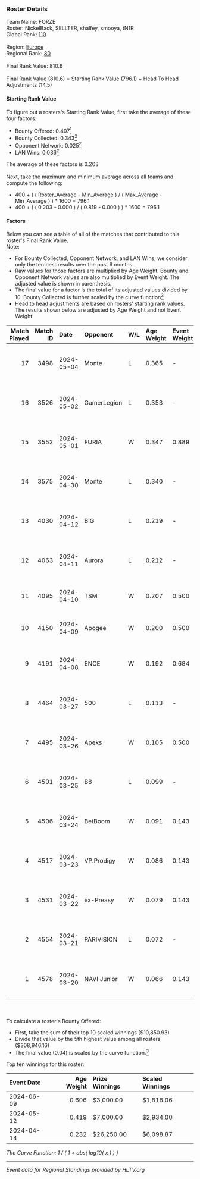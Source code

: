 ### Roster Details<br />
Team Name: FORZE<br />
Roster: NickelBack, SELLTER, shalfey, smooya, tN1R<br />
Global Rank: [110](../../standings_global_2024_09_06.md)<br />
<br />
Region: [Europe]( ../../standings_europe_2024_09_06.md)<br />
Regional Rank: [80]( ../../standings_europe_2024_09_06.md)<br />
<br />
Final Rank Value:  810.6<br />
<br />
Final Rank Value (810.6) = Starting Rank Value (796.1) + Head To Head Adjustments (14.5)<br />

#### Starting Rank Value<br />
To figure out a rosters's Starting Rank Value, first take the average of these four factors:<br />
- Bounty Offered: 0.407[<sup>1</sup>](#table2)
- Bounty Collected: 0.343[<sup>2</sup>](#table1)
- Opponent Network: 0.025[<sup>2</sup>](#table1)
- LAN Wins: 0.036[<sup>2</sup>](#table1)

The average of these factors is 0.203<br />
<br />
Next, take the maximum and minimum average across all teams and compute the following:<br />
- 400 + ( ( Roster_Average - Min_Average ) / ( Max_Average - Min_Average ) ) * 1600 = 796.1
- 400 + ( ( 0.203 - 0.000 ) / ( 0.819 - 0.000 ) ) * 1600 = 796.1


#### Factors<br />
Below you can see a table of all of the matches that contributed to this roster's Final Rank Value.<br />
Note:<br />

- For Bounty Collected, Opponent Network, and LAN Wins, we consider only the ten best results over the past 6 months.
- Raw values for those factors are multiplied by Age Weight. Bounty and Opponent Network values are also multiplied by Event Weight. The adjusted value is shown in parenthesis.
- The final value for a factor is the total of its adjusted values divided by 10. Bounty Collected is further scaled by the curve function[<sup>3</sup>](#curveFunction)
- Head to head adjustments are based on rosters' starting rank values. The results shown below are adjusted by Age Weight and not Event Weight
<span id="table1"></span><br />


| Match Played | Match ID | Date       | Opponent    | W/L | Age Weight | Event Weight | Bounty Collected | Opponent Network | LAN Wins  | H2H Adj. | Roster                                     |
| -: | -: | :- | :- | :- | :- | :- | :- | :- | :- | -: | :- |
|           17 |     3498 | 2024-05-04 | Monte       | L   | 0.365      | -            | -                | -                | -         |    -3.57 | NickelBack, SELLTER, shalfey, smooya, tN1R |
|           16 |     3526 | 2024-05-02 | GamerLegion | L   | 0.353      | -            | -                | -                | -         |    -2.37 | NickelBack, SELLTER, shalfey, smooya, tN1R |
|           15 |     3552 | 2024-05-01 | FURIA       | W   | 0.347      | 0.889        | 0.318 (0.098)    | 0.530 (0.163)    | 1 (0.347) |    10.80 | NickelBack, SELLTER, shalfey, smooya, tN1R |
|           14 |     3575 | 2024-04-30 | Monte       | L   | 0.340      | -            | -                | -                | -         |    -3.28 | NickelBack, SELLTER, shalfey, smooya, tN1R |
|           13 |     4030 | 2024-04-12 | BIG         | L   | 0.219      | -            | -                | -                | -         |    -0.66 | kelieN, SELLTER, shalfey, sstiNiX, tN1R    |
|           12 |     4063 | 2024-04-11 | Aurora      | L   | 0.212      | -            | -                | -                | -         |    -0.21 | kelieN, SELLTER, shalfey, sstiNiX, tN1R    |
|           11 |     4095 | 2024-04-10 | TSM         | W   | 0.207      | 0.500        | 0.004 (0.000)    | 0.013 (0.001)    | 0 (0.000) |     1.81 | kelieN, SELLTER, shalfey, spirit, tN1R     |
|           10 |     4150 | 2024-04-09 | Apogee      | W   | 0.200      | 0.500        | 0.006 (0.001)    | 0.207 (0.021)    | 0 (0.000) |     2.66 | kelieN, SELLTER, shalfey, spirit, tN1R     |
|            9 |     4191 | 2024-04-08 | ENCE        | W   | 0.192      | 0.684        | 0.131 (0.017)    | 0.342 (0.045)    | 0 (0.000) |     5.62 | kelieN, SELLTER, shalfey, sstiNiX, tN1R    |
|            8 |     4464 | 2024-03-27 | 500         | L   | 0.113      | -            | -                | -                | -         |    -2.48 | gokushima, r3salt, SELLTER, shalfey, tN1R  |
|            7 |     4495 | 2024-03-26 | Apeks       | W   | 0.105      | 0.500        | 0.014 (0.001)    | 0.072 (0.004)    | 0 (0.000) |     1.50 | gokushima, r3salt, SELLTER, shalfey, tN1R  |
|            6 |     4501 | 2024-03-25 | B8          | L   | 0.099      | -            | -                | -                | -         |    -0.59 | gokushima, r3salt, SELLTER, shalfey, tN1R  |
|            5 |     4506 | 2024-03-24 | BetBoom     | W   | 0.091      | 0.143        | 0.230 (0.003)    | 0.555 (0.007)    | 0 (0.000) |     2.66 | gokushima, r3salt, SELLTER, shalfey, tN1R  |
|            4 |     4517 | 2024-03-23 | VP.Prodigy  | W   | 0.086      | 0.143        | 0.020 (0.000)    | 0.257 (0.003)    | 0 (0.000) |     1.46 | gokushima, r3salt, SELLTER, shalfey, tN1R  |
|            3 |     4531 | 2024-03-22 | ex-Preasy   | W   | 0.079      | 0.143        | 0.003 (0.000)    | 0.019 (0.000)    | 0 (0.000) |     0.83 | gokushima, r3salt, SELLTER, shalfey, tN1R  |
|            2 |     4554 | 2024-03-21 | PARIVISION  | L   | 0.072      | -            | -                | -                | -         |    -0.36 | gokushima, r3salt, SELLTER, shalfey, tN1R  |
|            1 |     4578 | 2024-03-20 | NAVI Junior | W   | 0.066      | 0.143        | 0.001 (0.000)    | 0.111 (0.001)    | 0 (0.000) |     0.71 | gokushima, r3salt, SELLTER, shalfey, tN1R  |

<br />
<span id="table2"></span><br />
To calculate a roster's Bounty Offered:<br />

- First, take the sum of their top 10 scaled winnings ($10,850.93)
- Divide that value by the 5th highest value among all rosters ($308,946.16)
- The final value (0.04) is scaled by the curve function.[<sup>3</sup>](#curveFunction)

Top ten winnings for this roster:<br />

| Event Date | Age Weight | Prize Winnings | Scaled Winnings |
| :- | -: | :- | :- |
| 2024-06-09 |      0.606 | $3,000.00      | $1,818.06       |
| 2024-05-12 |      0.419 | $7,000.00      | $2,934.00       |
| 2024-04-14 |      0.232 | $26,250.00     | $6,098.87       |


<span id="curveFunction"></span>_The Curve Function: 1 / ( 1 + abs( log10( x ) ) )_<br />

---
_Event data for Regional Standings provided by HLTV.org_<br />

